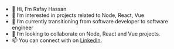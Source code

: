 - 👋 Hi, I’m Rafay Hassan
- 👀 I’m interested in projects related to Node, React, Vue 
- 🌱 I’m currently transitioning from software developer to software engineer
- 💞️ I’m looking to collaborate on Node, React and Vue projects.
- 📫 You can connect with on [LinkedIn](https://www.linkedin.com/in/rafay-hassan/).

<!---
hassanrafay/hassanrafay is a ✨ special ✨ repository because its `README.md` (this file) appears on your GitHub profile.
You can click the Preview link to take a look at your changes.
--->
